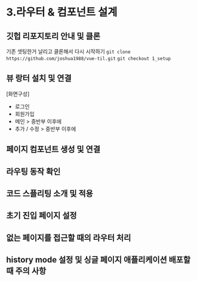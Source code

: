 # 3.라우터 & 컴포넌트 설계

## 깃헙 리포지토리 안내 및 클론
기존 셋팅한거 날리고 클론해서 다시 시작하기
`git clone https://github.com/joshua1988/vue-til.git`
`git checkout 1_setup`

## 뷰 랑터 설치 및 연결
[화면구성]
- 로그인 
- 회원가입
- 메인 > 중반부 이후에
- 추가 / 수정 > 중반부 이후에

## 페이지 컴포넌트 생성 및 연결

## 라우팅 동작 확인

## 코드 스플리팅 소개 및 적용

## 초기 진입 페이지 설정

## 없는 페이지를 접근할 때의 라우터 처리

## history mode 설정 및 싱글 페이지 애플리케이션 배포할때 주의 사항
